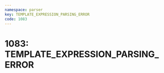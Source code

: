```yaml
---
namespace: parser
key: TEMPLATE_EXPRESSION_PARSING_ERROR
code: 1083
---
```


# 1083: TEMPLATE_EXPRESSION_PARSING_ERROR
